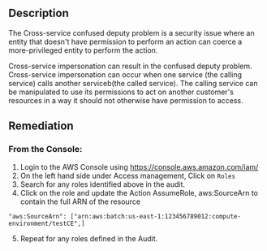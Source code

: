 ## Description

The Cross-service confused deputy problem is a security issue where an entity that doesn't have permission to perform an action can coerce a more-privileged entity to perform the action.

Cross-service impersonation can result in the confused deputy problem. Cross-service impersonation can occur when one service (the calling service) calls another serviceb(the called service). The calling service can be manipulated to use its permissions to act on another customer's resources in a way it should not otherwise have permission to access.

## Remediation

### From the Console:

1. Login to the AWS Console using https://console.aws.amazon.com/iam/
2. On the left hand side under Access management, Click on `Roles`
3. Search for any roles identified above in the audit.
4. Click on the role and update the Action AssumeRole, aws:SourceArn to contain the full ARN of the resource

```
"aws:SourceArn": ["arn:aws:batch:us-east-1:123456789012:compute-environment/testCE",]
```

5. Repeat for any roles defined in the Audit.